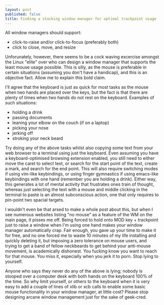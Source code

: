 ```yaml
---
layout: post
published: false
title: Finding a stacking window manager for optimal trackpoint usage
---
```


All window managers should support:

 - click-to-raise and/or click-to-focus (preferably both)
 - click to close, move, and resize
 
Unforunately, however, there seems to be a cock waving excercise amongst the Linux "elite" over who can design a window manager that supports the least mouse usage possible. This is silly, as the mouse is preferable in certain situations (assuming you don't have a handicap), and this is an objective fact. Allow me to explain this bold claim. 

I'll agree that the keyboard is just as quick for most tasks as the mouse when two hands are placed over the keys, but the fact is that there are plenty of times when two hands do not rest on the keyboard. Examples of such situations:

- holding a drink
- passing documents
- leaning your elbow on the couch (if on a laptop)
- picking your nose
- jerking off
- stroking your neck beard

Try doing any of the above tasks whilst also copying some text from your web browser to a terminal using just the keyboard. Even assuming you have a keyboard-optimised browsing extension enabled, you still need to either move the caret to select text, or search for the start point of the text, create a mark, and search for the end point. This will also require switching modes if using vim-like keybindings, or using finger gymnastics if using emacs-like keybindings with one hand (remember you are holding a drink). Either way, this generates a lot of mental activity that frustrates ones train of thought, whereas just selecting the text with a mouse and middle clicking in the terminal to paste is an almost subconscious action, one that only requires to pin-point two spacial targets.

I wouldn't even be that arsed to make a whole post about this, but when I see numerous websites listing "no mouse" as a feature of the WM on the main page, it pisses me off. Being forced to hold onto MOD key + trackpoint just to raise a window when I'm using one hand makes your window manager automatically crap. Fair enough, you gave up your time to make it for free, and no one forced me to waste 10 minutes of my life installing and quickly deleting it, but imposing a zero tolerance on mouse users, and trying to get a band of fellow neckbeards to get behind your anti-mouse movement, is academically dishonest. You fucking know you want to reach for that mouse. You miss it, especially when you jerk it to porn. Stop lying to yourself. 

Anyone who says they never do any of the above is lying; nobody is stooped over a computer desk with both hands on the keyboard 100% of the time. So why limit yourself, or others to the keyboard when it is very easy to add a couple of lines of xlib or xcb calls to enable some basic mouse functionality in your window manager, at little cost? Please stop designing arcane window management just for the sake of geek-cred.
